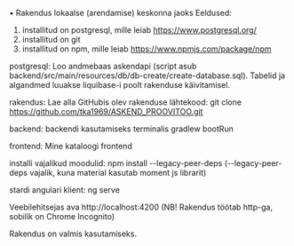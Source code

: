 •	Rakendus lokaalse (arendamise) keskonna jaoks
Eeldused:
1.	installitud on postgresql, mille leiab https://www.postgresql.org/
2.	installitud on git
3.	installitud on npm, mille leiab https://www.npmjs.com/package/npm

postgresql: Loo andmebaas askendapi (script asub backend/src/main/resources/db/db-create/create-database.sql). Tabelid ja algandmed luuakse liquibase-i poolt rakenduse käivitamisel.

rakendus: Lae alla GitHubis olev rakenduse lähtekood: git clone https://github.com/tka1969/ASKEND_PROOVITOO.git

backend:
backendi kasutamiseks terminalis gradlew bootRun

frontend:
Mine kataloogi frontend

installi vajalikud moodulid: npm install --legacy-peer-deps (--legacy-peer-deps vajalik, kuna material kasutab moment js librarit)

stardi angulari klient: ng serve

Veebilehitsejas ava http://localhost:4200 (NB! Rakendus töötab http-ga, sobilik on Chrome Incognito)

Rakendus on valmis kasutamiseks.

